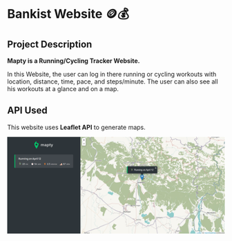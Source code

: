 # Bankist Website 🪙💰

## Project Description

**Mapty is a Running/Cycling Tracker Website.**

In this Website, the user can log in there running or cycling workouts with location, distance, time, pace, and steps/minute. The user can also see all his workouts at a glance and on a map.

## API Used
This website uses **Leaflet API** to generate maps.

![Website Preview](PreviewImage.png)
